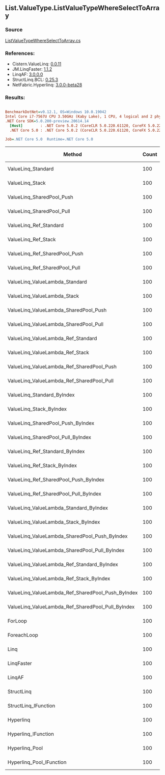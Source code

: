 ﻿## List.ValueType.ListValueTypeWhereSelectToArray

### Source
[ListValueTypeWhereSelectToArray.cs](../LinqBenchmarks/List/ValueType/ListValueTypeWhereSelectToArray.cs)

### References:
- Cistern.ValueLinq: [0.0.11](https://www.nuget.org/packages/Cistern.ValueLinq/0.0.11)
- JM.LinqFaster: [1.1.2](https://www.nuget.org/packages/JM.LinqFaster/1.1.2)
- LinqAF: [3.0.0.0](https://www.nuget.org/packages/LinqAF/3.0.0.0)
- StructLinq.BCL: [0.25.3](https://www.nuget.org/packages/StructLinq.BCL/0.25.3)
- NetFabric.Hyperlinq: [3.0.0-beta28](https://www.nuget.org/packages/NetFabric.Hyperlinq/3.0.0-beta28)

### Results:
``` ini

BenchmarkDotNet=v0.12.1, OS=Windows 10.0.19042
Intel Core i7-7567U CPU 3.50GHz (Kaby Lake), 1 CPU, 4 logical and 2 physical cores
.NET Core SDK=5.0.200-preview.20614.14
  [Host]        : .NET Core 5.0.2 (CoreCLR 5.0.220.61120, CoreFX 5.0.220.61120), X64 RyuJIT
  .NET Core 5.0 : .NET Core 5.0.2 (CoreCLR 5.0.220.61120, CoreFX 5.0.220.61120), X64 RyuJIT

Job=.NET Core 5.0  Runtime=.NET Core 5.0  

```
|                                            Method | Count |       Mean |    Error |   StdDev | Ratio | RatioSD |  Gen 0 | Gen 1 | Gen 2 | Allocated |
|-------------------------------------------------- |------ |-----------:|---------:|---------:|------:|--------:|-------:|------:|------:|----------:|
|                                ValueLinq_Standard |   100 | 2,298.6 ns | 15.98 ns | 14.17 ns |  2.00 |    0.02 | 3.1433 |     - |     - |    6576 B |
|                                   ValueLinq_Stack |   100 | 1,688.2 ns | 22.91 ns | 20.31 ns |  1.47 |    0.02 | 0.9670 |     - |     - |    2024 B |
|                         ValueLinq_SharedPool_Push |   100 | 2,481.9 ns | 15.02 ns | 13.32 ns |  2.16 |    0.02 | 0.9651 |     - |     - |    2024 B |
|                         ValueLinq_SharedPool_Pull |   100 | 2,032.0 ns | 10.67 ns |  9.98 ns |  1.77 |    0.02 | 0.9651 |     - |     - |    2024 B |
|                            ValueLinq_Ref_Standard |   100 | 2,156.3 ns | 15.16 ns | 13.44 ns |  1.87 |    0.02 | 3.1433 |     - |     - |    6576 B |
|                               ValueLinq_Ref_Stack |   100 | 1,617.1 ns |  8.88 ns |  7.41 ns |  1.40 |    0.01 | 0.9670 |     - |     - |    2024 B |
|                     ValueLinq_Ref_SharedPool_Push |   100 | 1,970.9 ns | 18.67 ns | 17.47 ns |  1.71 |    0.02 | 0.9651 |     - |     - |    2024 B |
|                     ValueLinq_Ref_SharedPool_Pull |   100 | 1,920.0 ns | 15.16 ns | 14.18 ns |  1.67 |    0.02 | 0.9651 |     - |     - |    2024 B |
|                    ValueLinq_ValueLambda_Standard |   100 | 1,837.0 ns | 23.35 ns | 21.84 ns |  1.59 |    0.02 | 3.1433 |     - |     - |    6576 B |
|                       ValueLinq_ValueLambda_Stack |   100 | 1,674.9 ns |  6.26 ns |  5.55 ns |  1.45 |    0.01 | 0.9670 |     - |     - |    2024 B |
|             ValueLinq_ValueLambda_SharedPool_Push |   100 | 1,704.4 ns |  9.54 ns |  7.97 ns |  1.48 |    0.01 | 0.9670 |     - |     - |    2024 B |
|             ValueLinq_ValueLambda_SharedPool_Pull |   100 | 1,857.2 ns | 12.64 ns | 11.20 ns |  1.61 |    0.02 | 0.9670 |     - |     - |    2024 B |
|                ValueLinq_ValueLambda_Ref_Standard |   100 | 1,512.4 ns | 11.27 ns |  9.99 ns |  1.31 |    0.01 | 3.1433 |     - |     - |    6576 B |
|                   ValueLinq_ValueLambda_Ref_Stack |   100 | 1,423.8 ns |  8.15 ns |  7.22 ns |  1.24 |    0.01 | 0.9670 |     - |     - |    2024 B |
|         ValueLinq_ValueLambda_Ref_SharedPool_Push |   100 | 1,409.1 ns | 10.70 ns |  9.49 ns |  1.22 |    0.01 | 0.9670 |     - |     - |    2024 B |
|         ValueLinq_ValueLambda_Ref_SharedPool_Pull |   100 | 1,673.0 ns |  6.98 ns |  5.83 ns |  1.45 |    0.01 | 0.9670 |     - |     - |    2024 B |
|                        ValueLinq_Standard_ByIndex |   100 | 1,991.1 ns | 15.34 ns | 14.35 ns |  1.73 |    0.02 | 3.1433 |     - |     - |    6576 B |
|                           ValueLinq_Stack_ByIndex |   100 | 1,258.5 ns |  6.01 ns |  5.62 ns |  1.09 |    0.01 | 0.9670 |     - |     - |    2024 B |
|                 ValueLinq_SharedPool_Push_ByIndex |   100 | 1,841.7 ns | 16.66 ns | 15.59 ns |  1.60 |    0.02 | 0.9651 |     - |     - |    2024 B |
|                 ValueLinq_SharedPool_Pull_ByIndex |   100 | 1,510.3 ns | 11.44 ns | 10.14 ns |  1.31 |    0.01 | 0.9670 |     - |     - |    2024 B |
|                    ValueLinq_Ref_Standard_ByIndex |   100 | 1,821.3 ns | 10.70 ns |  9.48 ns |  1.58 |    0.01 | 3.1433 |     - |     - |    6576 B |
|                       ValueLinq_Ref_Stack_ByIndex |   100 | 1,173.8 ns |  4.36 ns |  3.87 ns |  1.02 |    0.01 | 0.9670 |     - |     - |    2024 B |
|             ValueLinq_Ref_SharedPool_Push_ByIndex |   100 | 1,747.4 ns |  6.17 ns |  5.77 ns |  1.52 |    0.01 | 0.9670 |     - |     - |    2024 B |
|             ValueLinq_Ref_SharedPool_Pull_ByIndex |   100 | 1,431.7 ns |  6.94 ns |  6.15 ns |  1.24 |    0.01 | 0.9670 |     - |     - |    2024 B |
|            ValueLinq_ValueLambda_Standard_ByIndex |   100 | 1,485.2 ns | 13.11 ns | 12.26 ns |  1.29 |    0.02 | 3.1433 |     - |     - |    6576 B |
|               ValueLinq_ValueLambda_Stack_ByIndex |   100 | 1,242.0 ns |  5.55 ns |  4.92 ns |  1.08 |    0.01 | 0.9670 |     - |     - |    2024 B |
|     ValueLinq_ValueLambda_SharedPool_Push_ByIndex |   100 | 1,361.9 ns | 12.23 ns | 11.44 ns |  1.18 |    0.01 | 0.9670 |     - |     - |    2024 B |
|     ValueLinq_ValueLambda_SharedPool_Pull_ByIndex |   100 | 1,342.1 ns |  7.25 ns |  6.43 ns |  1.17 |    0.01 | 0.9670 |     - |     - |    2024 B |
|        ValueLinq_ValueLambda_Ref_Standard_ByIndex |   100 | 1,483.3 ns | 15.00 ns | 13.30 ns |  1.29 |    0.01 | 3.1433 |     - |     - |    6576 B |
|           ValueLinq_ValueLambda_Ref_Stack_ByIndex |   100 | 1,039.4 ns | 13.89 ns | 12.31 ns |  0.90 |    0.01 | 0.9670 |     - |     - |    2024 B |
| ValueLinq_ValueLambda_Ref_SharedPool_Push_ByIndex |   100 | 1,378.0 ns |  7.09 ns |  6.29 ns |  1.20 |    0.01 | 0.9670 |     - |     - |    2024 B |
| ValueLinq_ValueLambda_Ref_SharedPool_Pull_ByIndex |   100 | 1,224.8 ns |  6.63 ns |  5.88 ns |  1.06 |    0.01 | 0.9670 |     - |     - |    2024 B |
|                                           ForLoop |   100 | 1,151.5 ns |  8.75 ns |  7.75 ns |  1.00 |    0.00 | 3.4103 |     - |     - |    7136 B |
|                                       ForeachLoop |   100 | 1,418.1 ns |  5.43 ns |  4.24 ns |  1.23 |    0.01 | 3.4103 |     - |     - |    7136 B |
|                                              Linq |   100 | 1,474.9 ns |  3.56 ns |  2.97 ns |  1.28 |    0.01 | 2.4853 |     - |     - |    5200 B |
|                                        LinqFaster |   100 | 1,552.2 ns | 11.18 ns | 10.46 ns |  1.35 |    0.01 | 3.4103 |     - |     - |    7136 B |
|                                            LinqAF |   100 | 2,709.0 ns | 32.06 ns | 28.42 ns |  2.35 |    0.03 | 3.3951 |     - |     - |    7104 B |
|                                        StructLinq |   100 | 1,361.5 ns | 11.89 ns | 10.54 ns |  1.18 |    0.01 | 1.0166 |     - |     - |    2128 B |
|                              StructLinq_IFunction |   100 |   982.2 ns |  6.60 ns |  5.85 ns |  0.85 |    0.01 | 0.9670 |     - |     - |    2024 B |
|                                         Hyperlinq |   100 | 1,504.8 ns |  9.67 ns |  9.05 ns |  1.31 |    0.01 | 0.9670 |     - |     - |    2024 B |
|                               Hyperlinq_IFunction |   100 | 1,078.2 ns |  4.62 ns |  4.32 ns |  0.94 |    0.01 | 0.9670 |     - |     - |    2024 B |
|                                    Hyperlinq_Pool |   100 | 1,386.2 ns |  6.12 ns |  5.72 ns |  1.20 |    0.01 | 0.0267 |     - |     - |      56 B |
|                          Hyperlinq_Pool_IFunction |   100 |   983.2 ns |  3.40 ns |  3.18 ns |  0.85 |    0.01 | 0.0267 |     - |     - |      56 B |
